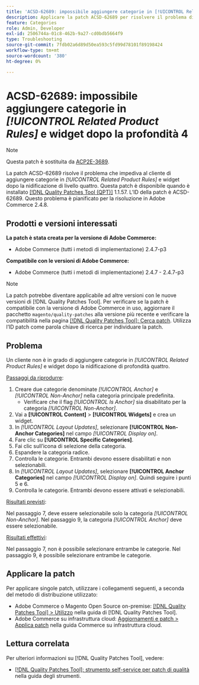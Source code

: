 ```yaml
---
title: 'ACSD-62689: impossibile aggiungere categorie in [!UICONTROL Related Product Rules] e widget dopo la profondità 4'
description: Applicare la patch ACSD-62689 per risolvere il problema di Adobe Commerce che impedisce al cliente di aggiungere categorie in [!UICONTROL Related Product Rules] e widget dopo la nidificazione della profondità quattro.
feature: Categories
role: Admin, Developer
exl-id: 2506744a-01c8-462b-9a27-cd0bdb5664f9
type: Troubleshooting
source-git-commit: 7fdb02a6d89d50ea593c5fd99d78101f89198424
workflow-type: tm+mt
source-wordcount: '380'
ht-degree: 0%

---
```


# ACSD-62689: impossibile aggiungere categorie in *[!UICONTROL Related Product Rules]* e widget dopo la profondità 4

>[!NOTE]
>
>Questa patch è sostituita da [ACP2E-3689](/help/tools/quality-patches-tool/patches-available-in-qpt/v1-1-61/acp2e-3689-issues-with-category-tree-display-reflect-anchor-non-anchor-relationships.md).

La patch ACSD-62689 risolve il problema che impediva al cliente di aggiungere categorie in *[!UICONTROL Related Product Rules]* e widget dopo la nidificazione di livello quattro. Questa patch è disponibile quando è installato [[!DNL Quality Patches Tool (QPT)]](/help/tools/quality-patches-tool/quality-patches-tool-to-self-serve-quality-patches.md) 1.1.57. L’ID della patch è ACSD-62689. Questo problema è pianificato per la risoluzione in Adobe Commerce 2.4.8.

## Prodotti e versioni interessati

**La patch è stata creata per la versione di Adobe Commerce:**

* Adobe Commerce (tutti i metodi di implementazione) 2.4.7-p3

**Compatibile con le versioni di Adobe Commerce:**

* Adobe Commerce (tutti i metodi di implementazione) 2.4.7 - 2.4.7-p3

>[!NOTE]
>
>La patch potrebbe diventare applicabile ad altre versioni con le nuove versioni di [!DNL Quality Patches Tool]. Per verificare se la patch è compatibile con la versione di Adobe Commerce in uso, aggiornare il pacchetto `magento/quality-patches` alla versione più recente e verificare la compatibilità nella pagina [[!DNL Quality Patches Tool]: Cerca patch](https://experienceleague.adobe.com/tools/commerce-quality-patches/index.html). Utilizza l’ID patch come parola chiave di ricerca per individuare la patch.

## Problema

Un cliente non è in grado di aggiungere categorie in *[!UICONTROL Related Product Rules]* e widget dopo la nidificazione di profondità quattro.

<u>Passaggi da riprodurre</u>:

1. Creare due categorie denominate *[!UICONTROL Anchor]* e *[!UICONTROL Non-Anchor]* nella categoria principale predefinita.
   * Verificare che il flag *[!UICONTROL Is Anchor]* sia disabilitato per la categoria *[!UICONTROL Non-Anchor]*.
1. Vai a **[!UICONTROL Content]** > **[!UICONTROL Widgets]** e crea un widget.
1. In *[!UICONTROL Layout Updates]*, selezionare **[!UICONTROL Non-Anchor Categories]** nel campo *[!UICONTROL Display on]*.
1. Fare clic su **[!UICONTROL Specific Categories]**.
1. Fai clic sull’icona di selezione della categoria.
1. Espandere la categoria radice.
1. Controlla le categorie. Entrambi devono essere disabilitati e non selezionabili.
1. In *[!UICONTROL Layout Updates]*, selezionare **[!UICONTROL Anchor Categories]** nel campo *[!UICONTROL Display on]*. Quindi seguire i punti 5 e 6.
1. Controlla le categorie. Entrambi devono essere attivati e selezionabili.

<u>Risultati previsti</u>:

Nel passaggio 7, deve essere selezionabile solo la categoria *[!UICONTROL Non-Anchor]*. Nel passaggio 9, la categoria *[!UICONTROL Anchor]* deve essere selezionabile.

<u>Risultati effettivi</u>:

Nel passaggio 7, non è possibile selezionare entrambe le categorie. Nel passaggio 9, è possibile selezionare entrambe le categorie.

## Applicare la patch

Per applicare singole patch, utilizzare i collegamenti seguenti, a seconda del metodo di distribuzione utilizzato:

* Adobe Commerce o Magento Open Source on-premise: [[!DNL Quality Patches Tool] > Utilizzo](/help/tools/quality-patches-tool/usage.md) nella guida di [!DNL Quality Patches Tool].
* Adobe Commerce su infrastruttura cloud: [Aggiornamenti e patch > Applica patch](https://experienceleague.adobe.com/docs/commerce-cloud-service/user-guide/develop/upgrade/apply-patches.html) nella guida Commerce su infrastruttura cloud.


## Lettura correlata

Per ulteriori informazioni su [!DNL Quality Patches Tool], vedere:

* [[!DNL Quality Patches Tool]: strumento self-service per patch di qualità](/help/tools/quality-patches-tool/quality-patches-tool-to-self-serve-quality-patches.md) nella guida degli strumenti.

